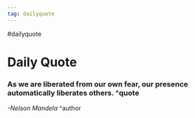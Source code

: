 ```yaml
---
tag: dailyquote
---
```


#dailyquote

# Daily Quote

### As we are liberated from our own fear, our presence automatically liberates others. ^quote
*-Nelson Mandela* ^author
